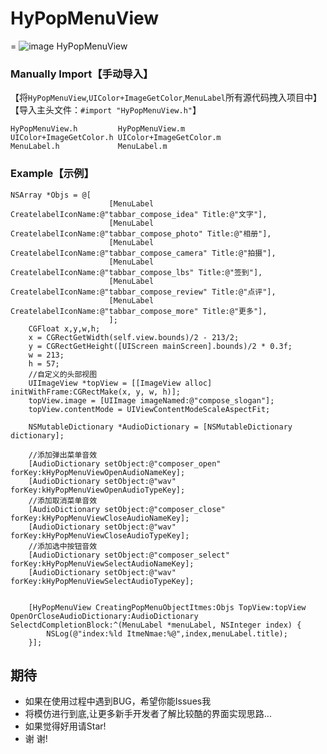 # HyPopMenuView
=
![image](https://github.com/wwdc14/HyPopMenuView/blob/master/Untitled.gif)
HyPopMenuView

### Manually Import【手动导入】
【将`HyPopMenuView`,`UIColor+ImageGetColor`,`MenuLabel`所有源代码拽入项目中】
【导入主头文件：`#import "HyPopMenuView.h"`】

```objc
HyPopMenuView.h         HyPopMenuView.m
UIColor+ImageGetColor.h UIColor+ImageGetColor.m
MenuLabel.h             MenuLabel.m
```
### Example【示例】

```objc
NSArray *Objs = @[
                      [MenuLabel CreatelabelIconName:@"tabbar_compose_idea" Title:@"文字"],
                      [MenuLabel CreatelabelIconName:@"tabbar_compose_photo" Title:@"相册"],
                      [MenuLabel CreatelabelIconName:@"tabbar_compose_camera" Title:@"拍摄"],
                      [MenuLabel CreatelabelIconName:@"tabbar_compose_lbs" Title:@"签到"],
                      [MenuLabel CreatelabelIconName:@"tabbar_compose_review" Title:@"点评"],
                      [MenuLabel CreatelabelIconName:@"tabbar_compose_more" Title:@"更多"],
                      ];
    CGFloat x,y,w,h;
    x = CGRectGetWidth(self.view.bounds)/2 - 213/2;
    y = CGRectGetHeight([UIScreen mainScreen].bounds)/2 * 0.3f;
    w = 213;
    h = 57;
    //自定义的头部视图
    UIImageView *topView = [[ImageView alloc] initWithFrame:CGRectMake(x, y, w, h)];
    topView.image = [UIImage imageNamed:@"compose_slogan"];
    topView.contentMode = UIViewContentModeScaleAspectFit;
    
    NSMutableDictionary *AudioDictionary = [NSMutableDictionary dictionary];
    
    //添加弹出菜单音效
    [AudioDictionary setObject:@"composer_open" forKey:kHyPopMenuViewOpenAudioNameKey];
    [AudioDictionary setObject:@"wav" forKey:kHyPopMenuViewOpenAudioTypeKey];
    //添加取消菜单音效
    [AudioDictionary setObject:@"composer_close" forKey:kHyPopMenuViewCloseAudioNameKey];
    [AudioDictionary setObject:@"wav" forKey:kHyPopMenuViewCloseAudioTypeKey];
    //添加选中按钮音效
    [AudioDictionary setObject:@"composer_select" forKey:kHyPopMenuViewSelectAudioNameKey];
    [AudioDictionary setObject:@"wav" forKey:kHyPopMenuViewSelectAudioTypeKey];
    
    
    [HyPopMenuView CreatingPopMenuObjectItmes:Objs TopView:topView OpenOrCloseAudioDictionary:AudioDictionary SelectdCompletionBlock:^(MenuLabel *menuLabel, NSInteger index) {
        NSLog(@"index:%ld ItmeNmae:%@",index,menuLabel.title);
    }];
```

## 期待

* 如果在使用过程中遇到BUG，希望你能Issues我
* 将模仿进行到底,让更多新手开发者了解比较酷的界面实现思路... 
* 如果觉得好用请Star!
* 谢 谢!
